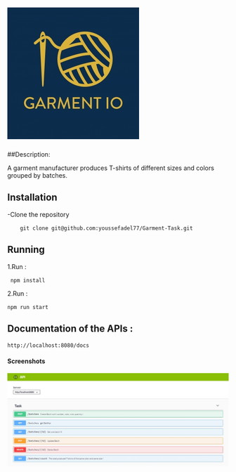 ![alt text](https://github.com/youssefadel77/Garment-Task/blob/main/img/Garment-IO-Egypt-1665-1591696325.jpg?raw=true)
===================================
##Description:

A garment manufacturer produces T-shirts of different sizes and colors grouped by batches.

## Installation 
-Clone the repository

		git clone git@github.com:youssefadel77/Garment-Task.git

## Running 
1.Run :

     npm install

2.Run :
    
    npm run start
    
## Documentation of the APIs  :
    
    http://localhost:8080/docs

#### Screenshots

![alt text](https://github.com/youssefadel77/Garment-Task/blob/main/img/Capture.JPG?raw=true)
